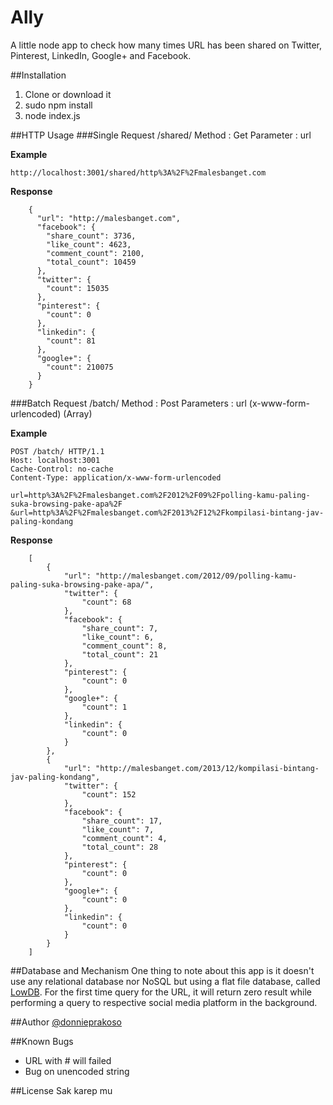 Ally
====

A little node app to check how many times URL has been shared on Twitter, Pinterest, LinkedIn, Google+ and Facebook. 


##Installation

1. Clone or download it
2. sudo npm install 
3. node index.js

##HTTP Usage
###Single Request
	/shared/<url>
	Method : Get
	Parameter : url
	
**Example**

	http://localhost:3001/shared/http%3A%2F%2Fmalesbanget.com
	
**Response**  
   
		{
		  "url": "http://malesbanget.com",
		  "facebook": {
		    "share_count": 3736,
		    "like_count": 4623,
		    "comment_count": 2100,
		    "total_count": 10459
		  },
		  "twitter": {
		    "count": 15035
		  },
		  "pinterest": {
		    "count": 0
		  },
		  "linkedin": {
		    "count": 81
		  },
		  "google+": {
		    "count": 210075
		  }
		}
	
###Batch Request
	/batch/
	Method : Post
	Parameters : url (x-www-form-urlencoded) (Array)

**Example**

	POST /batch/ HTTP/1.1
	Host: localhost:3001
	Cache-Control: no-cache
	Content-Type: application/x-www-form-urlencoded
	
	url=http%3A%2F%2Fmalesbanget.com%2F2012%2F09%2Fpolling-kamu-paling-suka-browsing-pake-apa%2F
	&url=http%3A%2F%2Fmalesbanget.com%2F2013%2F12%2Fkompilasi-bintang-jav-paling-kondang

**Response**

		[
		    {
		        "url": "http://malesbanget.com/2012/09/polling-kamu-paling-suka-browsing-pake-apa/",
		        "twitter": {
		            "count": 68
		        },
		        "facebook": {
		            "share_count": 7,
		            "like_count": 6,
		            "comment_count": 8,
		            "total_count": 21
		        },
		        "pinterest": {
		            "count": 0
		        },
		        "google+": {
		            "count": 1
		        },
		        "linkedin": {
		            "count": 0
		        }
		    },
		    {
		        "url": "http://malesbanget.com/2013/12/kompilasi-bintang-jav-paling-kondang",
		        "twitter": {
		            "count": 152
		        },
		        "facebook": {
		            "share_count": 17,
		            "like_count": 7,
		            "comment_count": 4,
		            "total_count": 28
		        },
		        "pinterest": {
		            "count": 0
		        },
		        "google+": {
		            "count": 0
		        },
		        "linkedin": {
		            "count": 0
		        }
		    }
		]


##Database and Mechanism
One thing to note about this app is it doesn't use any relational database nor NoSQL but using a flat file database, called [LowDB](https://github.com/typicode/lowdb). For the first time query for the URL, it will return zero result while performing a query to respective social media platform in the background.

##Author
[@donnieprakoso
](https://twitter.com/donnieprakoso)

##Known Bugs  

- URL with # will failed
- Bug on unencoded string 


##License
Sak karep mu
